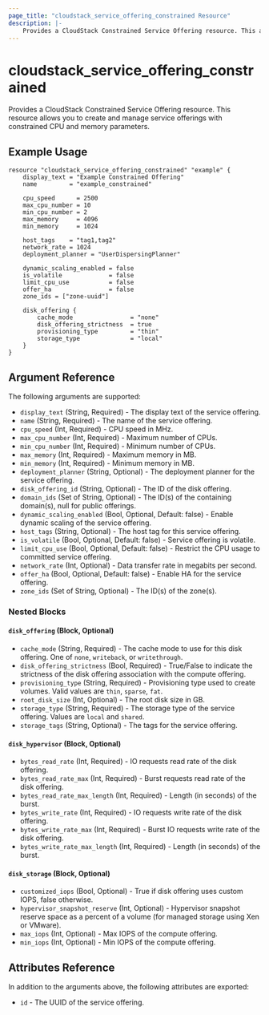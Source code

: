 ```yaml
---
page_title: "cloudstack_service_offering_constrained Resource"
description: |-
	Provides a CloudStack Constrained Service Offering resource. This allows you to create and manage constrained compute offerings in CloudStack.
---
```


# cloudstack_service_offering_constrained

Provides a CloudStack Constrained Service Offering resource. This resource allows you to create and manage service offerings with constrained CPU and memory parameters.

## Example Usage

```hcl
resource "cloudstack_service_offering_constrained" "example" {
	display_text = "Example Constrained Offering"
	name         = "example_constrained"

	cpu_speed      = 2500
	max_cpu_number = 10
	min_cpu_number = 2
	max_memory     = 4096
	min_memory     = 1024

	host_tags    = "tag1,tag2"
	network_rate = 1024
	deployment_planner = "UserDispersingPlanner"

	dynamic_scaling_enabled = false
	is_volatile             = false
	limit_cpu_use           = false
	offer_ha                = false
	zone_ids = ["zone-uuid"]

	disk_offering {
		cache_mode                = "none"
		disk_offering_strictness  = true
		provisioning_type         = "thin"
		storage_type              = "local"
	}
}
```

## Argument Reference

The following arguments are supported:

- `display_text` (String, Required) - The display text of the service offering.
- `name` (String, Required) - The name of the service offering.
- `cpu_speed` (Int, Required) - CPU speed in MHz.
- `max_cpu_number` (Int, Required) - Maximum number of CPUs.
- `min_cpu_number` (Int, Required) - Minimum number of CPUs.
- `max_memory` (Int, Required) - Maximum memory in MB.
- `min_memory` (Int, Required) - Minimum memory in MB.
- `deployment_planner` (String, Optional) - The deployment planner for the service offering.
- `disk_offering_id` (String, Optional) - The ID of the disk offering.
- `domain_ids` (Set of String, Optional) - The ID(s) of the containing domain(s), null for public offerings.
- `dynamic_scaling_enabled` (Bool, Optional, Default: false) - Enable dynamic scaling of the service offering.
- `host_tags` (String, Optional) - The host tag for this service offering.
- `is_volatile` (Bool, Optional, Default: false) - Service offering is volatile.
- `limit_cpu_use` (Bool, Optional, Default: false) - Restrict the CPU usage to committed service offering.
- `network_rate` (Int, Optional) - Data transfer rate in megabits per second.
- `offer_ha` (Bool, Optional, Default: false) - Enable HA for the service offering.
- `zone_ids` (Set of String, Optional) - The ID(s) of the zone(s).

### Nested Blocks

#### `disk_offering` (Block, Optional)

- `cache_mode` (String, Required) - The cache mode to use for this disk offering. One of `none`, `writeback`, or `writethrough`.
- `disk_offering_strictness` (Bool, Required) - True/False to indicate the strictness of the disk offering association with the compute offering.
- `provisioning_type` (String, Required) - Provisioning type used to create volumes. Valid values are `thin`, `sparse`, `fat`.
- `root_disk_size` (Int, Optional) - The root disk size in GB.
- `storage_type` (String, Required) - The storage type of the service offering. Values are `local` and `shared`.
- `storage_tags` (String, Optional) - The tags for the service offering.

#### `disk_hypervisor` (Block, Optional)

- `bytes_read_rate` (Int, Required) - IO requests read rate of the disk offering.
- `bytes_read_rate_max` (Int, Required) - Burst requests read rate of the disk offering.
- `bytes_read_rate_max_length` (Int, Required) - Length (in seconds) of the burst.
- `bytes_write_rate` (Int, Required) - IO requests write rate of the disk offering.
- `bytes_write_rate_max` (Int, Required) - Burst IO requests write rate of the disk offering.
- `bytes_write_rate_max_length` (Int, Required) - Length (in seconds) of the burst.

#### `disk_storage` (Block, Optional)

- `customized_iops` (Bool, Optional) - True if disk offering uses custom IOPS, false otherwise.
- `hypervisor_snapshot_reserve` (Int, Optional) - Hypervisor snapshot reserve space as a percent of a volume (for managed storage using Xen or VMware).
- `max_iops` (Int, Optional) - Max IOPS of the compute offering.
- `min_iops` (Int, Optional) - Min IOPS of the compute offering.

## Attributes Reference

In addition to the arguments above, the following attributes are exported:

- `id` - The UUID of the service offering.
